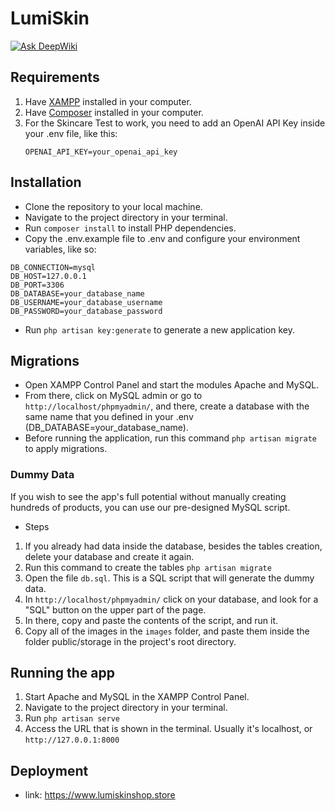 # LumiSkin
[![Ask DeepWiki](https://deepwiki.com/badge.svg)](https://deepwiki.com/manucf8/LumiSkin)

## Requirements

1. Have [XAMPP](https://www.apachefriends.org/) installed in your computer.
2. Have [Composer](https://getcomposer.org/download/) installed in your computer.
3. For the Skincare Test to work, you need to add an OpenAI API Key inside your .env file, like this:
   ```
   OPENAI_API_KEY=your_openai_api_key
   ```

## Installation
- Clone the repository to your local machine.
- Navigate to the project directory in your terminal.
- Run `composer install` to install PHP dependencies.
- Copy the .env.example file to .env and configure your environment variables, like so:
```
DB_CONNECTION=mysql
DB_HOST=127.0.0.1
DB_PORT=3306
DB_DATABASE=your_database_name
DB_USERNAME=your_database_username
DB_PASSWORD=your_database_password
```
- Run `php artisan key:generate` to generate a new application key.

## Migrations
- Open XAMPP Control Panel  and start the modules Apache and MySQL.
- From there, click on MySQL admin or go to `http://localhost/phpmyadmin/`, and there, create a database with the same name that you defined in your .env (DB_DATABASE=your_database_name).
- Before running the application, run this command `php artisan migrate` to apply migrations.
  
### Dummy Data
If you wish to see the app's full potential without manually creating hundreds of products, you can use our pre-designed MySQL script.
- Steps
1. If you already had data inside the database, besides the tables creation, delete your database and create it again.
2. Run this command to create the tables `php artisan migrate`
3. Open the file `db.sql`. This is a SQL script that will generate the dummy data.
4. In `http://localhost/phpmyadmin/` click on your database, and look for a "SQL" button on the upper part of the page.
5. In there, copy and paste the contents of the script, and run it.
6. Copy all of the images in the `images` folder, and paste them inside the folder public/storage in the project's root directory.

## Running the app

1. Start Apache and MySQL in the XAMPP Control Panel.
2. Navigate to the project directory in your terminal.
3. Run `php artisan serve`
4. Access the URL that is shown in the terminal. Usually it's localhost, or `http://127.0.0.1:8000`

## Deployment
- link: https://www.lumiskinshop.store
